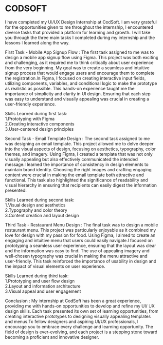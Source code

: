 # CODSOFT
I have completed my UI/UX Design Internship at CodSoft. I am very grateful for the opportunities given to me throughout the internship, I encountered diverse tasks that provided a platform for learning and growth. I will take you through the three main tasks I completed during my internship and the lessons I learned along the way.

First Task - Mobile App Signup Flow : The first task assigned to me was to design a mobile app signup flow using Figma. This project was both exciting and challenging, as it required me to think critically about user experience from the very beginning. My goal was to create a seamless and intuitive signup process that would engage users and encourage them to complete the registration.In Figma, I focused on creating interactive input fields, utilizing components, variables, and conditional logic to make the prototype as realistic as possible. This hands-on experience taught me the importance of simplicity and clarity in Ul design. Ensuring that each step was easy to understand and visually appealing was crucial in creating a user-friendly experience.

Skills Learned during first task:   
1.Prototyping with Figma   
2.Creating interactive components   
3.User-centered design principles

Second Task - Email Template Design : The second task assigned to me was designing an email template. This project allowed me to delve deeper into the visual aspects of design, focusing on aesthetics, typography, color themes, and imagery. Using Figma, I created a template that was not only visually appealing but also effectively communicated the intended message.I learned the importance of consistency in design elements to maintain brand identity. Choosing the right images and crafting engaging content were crucial in making the email template both attractive and functional. This task also highlighted the significance of readability and visual hierarchy in ensuring that recipients can easily digest the information presented.

Skills Learned during second task:   
1.Visual design and aesthetics    
2.Typography and color theory     
3.Content creation and layout design    

Third Task - Restaurant Menu Design : The final task was to design a mobile restaurant menu. This project was particularly enjoyable as it combined my love for design with my passion for food. Using Figma, I aimed to create an engaging and intuitive menu that users could easily navigate.I focused on prototyping a seamless user experience, ensuring that the layout was clear and the information was easy to find. The use of appealing imagery and well-chosen typography was crucial in making the menu attractive and user-friendly. This task reinforced the importance of usability in design and the impact of visual elements on user experience.

Skills Learned during third task:     
1.Prototyping and user flow design     
2.Layout and information architecture     
3.Visual appeal and user engagement     

Conclusion : My internship at CodSoft has been a great experience, providing me with hands-on opportunities to develop and refine my UI/ UX design skills. Each task presented its own set of learning opportunities, from creating interactive prototypes to designing visually appealing templates and menus.To fellow designers and aspiring UI/UX professionals, I encourage you to embrace every challenge and learning opportunity. The field of design is ever-evolving, and each project is a stepping stone toward becoming a proficient and innovative designer.
